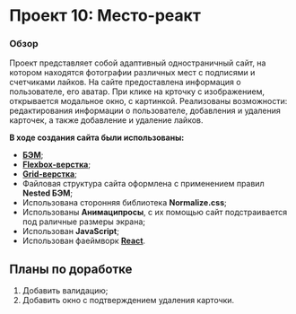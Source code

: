 # Проект 10: Место-реакт

### Обзор
Проект представляет собой адаптивный одностраничный сайт, на котором находятся фотографии различных мест с подписями и счетчиками лайков. 
На сайте предоставлена информация о пользователе, его аватар.
При клике на крточку с изображением, открывается модальное окно, с картинкой.
Реализованы возможности: редактирования информации о пользователе, добавления и удаления карточек, а также добавление и удаление лайков.

**В ходе создания сайта были использованы:**

* [**БЭМ**](https://ru.bem.info/);
* [**Flexbox-верстка**](https://habr.com/ru/post/467049/);
* [**Grid-верстка**](https://medium.com/@stasonmars/%D0%B2%D0%B5%CC%88%D1%80%D1%81%D1%82%D0%BA%D0%B0-%D0%BD%D0%B0-grid-%D0%B2-css-%D0%BF%D0%BE%D0%BB%D0%BD%D0%BE%D0%B5-%D1%80%D1%83%D0%BA%D0%BE%D0%B2%D0%BE%D0%B4%D1%81%D1%82%D0%B2%D0%BE-%D0%B8-%D1%81%D0%BF%D1%80%D0%B0%D0%B2%D0%BE%D1%87%D0%BD%D0%B8%D0%BA-220508316f8b);
* Файловая структура сайта оформлена с применением правил **Nested БЭМ**;
* Использована сторонняя библиотека **Normalize.css**;
* Использованы **Анимаципросы**, с их помощью сайт подстраивается под раличные размеры экрана;
* Использован **JavaScript**;
* Использован фаеймворк [**React**](https://ru.reactjs.org/).


## Планы по доработке

1. Добавить валидацию;
2. Добавить окно с подтверждением удаления карточки.
